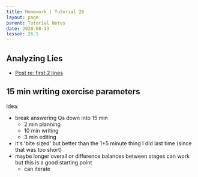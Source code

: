 ```yaml
---
title: Homework | Tutorial 26
layout: page
parent: Tutorial Notes
date: 2020-08-13
lesson: 26.5
---
```


## Analyzing Lies

* [Post re: first 2 lines](../analyzing_lies/01-birner-quote)

## 15 min writing exercise parameters

Idea:

* break answering Qs down into 15 min
  * 2 min planning
  * 10 min writing
  * 3 min editing
* it's 'bite sized' but better than the 1+5 minute thing I did last time (since that was too short)
* maybe longer overall or difference balances between stages can work but this is a good starting point
  * can iterate

### 